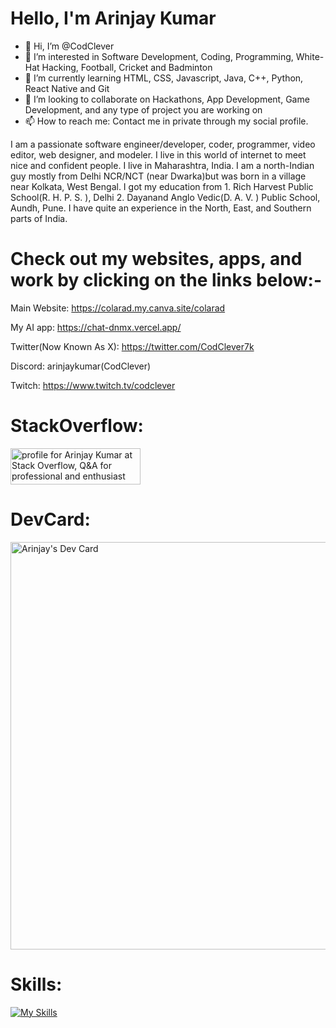 <h1><b>Hello, I'm Arinjay Kumar</b></h1>

- 👋 Hi, I’m @CodClever
- 👀 I’m interested in Software Development, Coding, Programming, White-Hat Hacking, Football, Cricket and Badminton
- 🌱 I’m currently learning HTML, CSS, Javascript, Java, C++, Python, React Native and Git
- 💞️ I’m looking to collaborate on Hackathons, App Development, Game Development, and any type of project you are working on
- 📫 How to reach me: Contact me in private through my social profile.

I am a passionate software engineer/developer, coder, programmer, video editor, web designer, and modeler. I live in this world of internet to meet nice and confident people. I live in Maharashtra, India. I am a north-Indian guy mostly from Delhi NCR/NCT (near Dwarka)but was born in a village near Kolkata, West Bengal. I got my education from 1. Rich Harvest Public School(R. H. P. S. ), Delhi 2. Dayanand Anglo Vedic(D. A. V. ) Public School, Aundh, Pune. I have quite an experience in the North, East, and Southern parts of India. 

<h1><b>Check out my websites, apps, and work by clicking on the links below:-</b></h1>

Main Website: https://colarad.my.canva.site/colarad

My AI app: https://chat-dnmx.vercel.app/

Twitter(Now Known As X): https://twitter.com/CodClever7k

Discord: arinjaykumar(CodClever)

Twitch: https://www.twitch.tv/codclever

<h1><b>StackOverflow:</b></h1>


<a href="https://stackoverflow.com/users/23567323/arinjay-kumar"><img src="https://stackoverflow.com/users/flair/23567323.png" width="208" height="58" alt="profile for Arinjay Kumar at Stack Overflow, Q&amp;A for professional and enthusiast programmers" title="profile for Arinjay Kumar at Stack Overflow, Q&amp;A for professional and enthusiast programmers"></a>

<h1><b>DevCard:</b></h1>


<a href="https://app.daily.dev/codclever"><img src="https://api.daily.dev/devcards/v2/k1IIp8eVY6m6AKPashui4.png?type=wide&r=ljt" width="652" alt="Arinjay's Dev Card"/></a>

<h1><b>Skills:</b></h1> 


[![My Skills](https://skillicons.dev/iconsblender,bootstrap,codepen,css,devto,discord,figma,firebase,flask,git,github,gmail,heroku,html,js,LinkedIn,nextjs,nodejs,notion,npm,ps,php,powershell,pycharm,py,pytorch,react,replit,robloxstudio,sublime,supabase,tensorflow,twitter,unity,unreal,vim,vite,vscode,vue,windows,wordpress,,&perline=3)](https://skillicons.dev)

<!---
CodClever/CodClever is a ✨ special ✨ repository because its `README.md` (this file) appears on your GitHub profile.
You can click the Preview link to take a look at your changes.
--->
